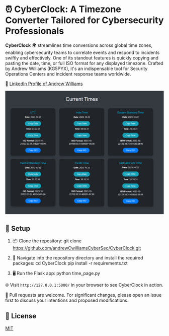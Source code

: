 # ⏰ CyberClock: A Timezone Converter Tailored for Cybersecurity Professionals

**CyberClock** 🌍 streamlines time conversions across global time zones, enabling cybersecurity teams to correlate events and respond to incidents swiftly and effectively. One of its standout features is quickly copying and pasting the date, time, or full ISO format for any displayed timezone. Crafted by Andrew Williams (KG5PYX), it's an indispensable tool for Security Operations Centers and incident response teams worldwide.

🔗 [LinkedIn Profile of Andrew Williams](https://www.linkedin.com/in/andrew-c-williams/)

![CyberClock Screenshot](https://github.com/andrewCwilliamsCyberSec/CyberClock/raw/main/dashboard_screenshot.png)


## 🚀 Setup

1. 📦 Clone the repository:
   git clone https://github.com/andrewCwilliamsCyberSec/CyberClock.git

2. 🔧 Navigate into the repository directory and install the required packages:
  cd CyberClock
  pip install -r requirements.txt

3. 🖥️ Run the Flask app:
   python time_page.py

🌐 Visit `http://127.0.0.1:5000/` in your browser to see CyberClock in action.


🙌 Pull requests are welcome. For significant changes, please open an issue first to discuss your intentions and proposed modifications.

## 📜 License
[MIT](https://choosealicense.com/licenses/mit/)


